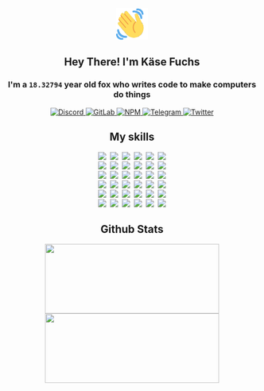 <div><p align=center><img src=./resources/images/wave.gif width=64px height=64px></p><h2 align=center>Hey There! I'm Käse Fuchs</h2><h3 align=center>I'm a <code>18.32794</code> year old fox who writes code to make computers do things</h3><p align=center><a href=https://discord.com/users/507526681125322772><img alt=Discord src="https://img.shields.io/badge/Discord-5865F2?logo=discord&logoColor=white&style=flat-square#a93a99130e96ba63579a12ebbea5beb5"> </a><a href=https://gitlab.com/kasefuchs><img alt=GitLab src="https://img.shields.io/badge/GitLab-330F63?logo=gitlab&logoColor=white&style=flat-square#a93a99130e96ba63579a12ebbea5beb5"> </a><a href=https://npmjs.com/~kasefuchs><img alt=NPM src="https://img.shields.io/badge/NPM-CB3837?logo=npm&logoColor=white&style=flat-square#a93a99130e96ba63579a12ebbea5beb5"> </a><a href=https://t.me/kasefuchs><img alt=Telegram src="https://img.shields.io/badge/Telegram-2CA5E0?logo=telegram&logoColor=white&style=flat-square#a93a99130e96ba63579a12ebbea5beb5"> </a><a href=https://twitter.com/kasefuchs><img alt=Twitter src="https://img.shields.io/badge/Twitter-1DA1F2?logo=twitter&logoColor=white&style=flat-square#a93a99130e96ba63579a12ebbea5beb5"></a></p><h2 align=center>My skills</h2><p align=center><a href=https://aws.amazon.com/ ><picture><source srcset="https://skillicons.dev/icons?i=aws&theme=dark#a93a99130e96ba63579a12ebbea5beb5" media="(prefers-color-scheme: dark)"><source srcset="https://skillicons.dev/icons?i=aws&theme=light#a93a99130e96ba63579a12ebbea5beb5" media="(prefers-color-scheme: light), (prefers-color-scheme: no-preference)"><img src="https://skillicons.dev/icons?i=aws&theme=light#a93a99130e96ba63579a12ebbea5beb5"></picture></a>&nbsp;&nbsp;<a href=https://en.wikipedia.org/wiki/Bash_(Unix_shell)><picture><source srcset="https://skillicons.dev/icons?i=bash&theme=dark#a93a99130e96ba63579a12ebbea5beb5" media="(prefers-color-scheme: dark)"><source srcset="https://skillicons.dev/icons?i=bash&theme=light#a93a99130e96ba63579a12ebbea5beb5" media="(prefers-color-scheme: light), (prefers-color-scheme: no-preference)"><img src="https://skillicons.dev/icons?i=bash&theme=light#a93a99130e96ba63579a12ebbea5beb5"></picture></a>&nbsp;&nbsp;<a href=https://discord.com/developers/docs><picture><source srcset="https://skillicons.dev/icons?i=bots&theme=dark#a93a99130e96ba63579a12ebbea5beb5" media="(prefers-color-scheme: dark)"><source srcset="https://skillicons.dev/icons?i=bots&theme=light#a93a99130e96ba63579a12ebbea5beb5" media="(prefers-color-scheme: light), (prefers-color-scheme: no-preference)"><img src="https://skillicons.dev/icons?i=bots&theme=light#a93a99130e96ba63579a12ebbea5beb5"></picture></a>&nbsp;&nbsp;<a href=https://www.cloudflare.com/ ><picture><source srcset="https://skillicons.dev/icons?i=cloudflare&theme=dark#a93a99130e96ba63579a12ebbea5beb5" media="(prefers-color-scheme: dark)"><source srcset="https://skillicons.dev/icons?i=cloudflare&theme=light#a93a99130e96ba63579a12ebbea5beb5" media="(prefers-color-scheme: light), (prefers-color-scheme: no-preference)"><img src="https://skillicons.dev/icons?i=cloudflare&theme=light#a93a99130e96ba63579a12ebbea5beb5"></picture></a>&nbsp;&nbsp;<a href=https://en.wikipedia.org/wiki/CSS><picture><source srcset="https://skillicons.dev/icons?i=css&theme=dark#a93a99130e96ba63579a12ebbea5beb5" media="(prefers-color-scheme: dark)"><source srcset="https://skillicons.dev/icons?i=css&theme=light#a93a99130e96ba63579a12ebbea5beb5" media="(prefers-color-scheme: light), (prefers-color-scheme: no-preference)"><img src="https://skillicons.dev/icons?i=css&theme=light#a93a99130e96ba63579a12ebbea5beb5"></picture></a>&nbsp;&nbsp;<a href=https://www.docker.com/ ><picture><source srcset="https://skillicons.dev/icons?i=docker&theme=dark#a93a99130e96ba63579a12ebbea5beb5" media="(prefers-color-scheme: dark)"><source srcset="https://skillicons.dev/icons?i=docker&theme=light#a93a99130e96ba63579a12ebbea5beb5" media="(prefers-color-scheme: light), (prefers-color-scheme: no-preference)"><img src="https://skillicons.dev/icons?i=docker&theme=light#a93a99130e96ba63579a12ebbea5beb5"></picture></a><br><a href=https://www.electronjs.org/ ><picture><source srcset="https://skillicons.dev/icons?i=electron&theme=dark#a93a99130e96ba63579a12ebbea5beb5" media="(prefers-color-scheme: dark)"><source srcset="https://skillicons.dev/icons?i=electron&theme=light#a93a99130e96ba63579a12ebbea5beb5" media="(prefers-color-scheme: light), (prefers-color-scheme: no-preference)"><img src="https://skillicons.dev/icons?i=electron&theme=light#a93a99130e96ba63579a12ebbea5beb5"></picture></a>&nbsp;&nbsp;<a href=https://expressjs.com/ ><picture><source srcset="https://skillicons.dev/icons?i=express&theme=dark#a93a99130e96ba63579a12ebbea5beb5" media="(prefers-color-scheme: dark)"><source srcset="https://skillicons.dev/icons?i=express&theme=light#a93a99130e96ba63579a12ebbea5beb5" media="(prefers-color-scheme: light), (prefers-color-scheme: no-preference)"><img src="https://skillicons.dev/icons?i=express&theme=light#a93a99130e96ba63579a12ebbea5beb5"></picture></a>&nbsp;&nbsp;<a href=https://www.figma.com/ ><picture><source srcset="https://skillicons.dev/icons?i=figma&theme=dark#a93a99130e96ba63579a12ebbea5beb5" media="(prefers-color-scheme: dark)"><source srcset="https://skillicons.dev/icons?i=figma&theme=light#a93a99130e96ba63579a12ebbea5beb5" media="(prefers-color-scheme: light), (prefers-color-scheme: no-preference)"><img src="https://skillicons.dev/icons?i=figma&theme=light#a93a99130e96ba63579a12ebbea5beb5"></picture></a>&nbsp;&nbsp;<a href=https://firebase.google.com/ ><picture><source srcset="https://skillicons.dev/icons?i=firebase&theme=dark#a93a99130e96ba63579a12ebbea5beb5" media="(prefers-color-scheme: dark)"><source srcset="https://skillicons.dev/icons?i=firebase&theme=light#a93a99130e96ba63579a12ebbea5beb5" media="(prefers-color-scheme: light), (prefers-color-scheme: no-preference)"><img src="https://skillicons.dev/icons?i=firebase&theme=light#a93a99130e96ba63579a12ebbea5beb5"></picture></a>&nbsp;&nbsp;<a href=https://flask.palletsprojects.com/ ><picture><source srcset="https://skillicons.dev/icons?i=flask&theme=dark#a93a99130e96ba63579a12ebbea5beb5" media="(prefers-color-scheme: dark)"><source srcset="https://skillicons.dev/icons?i=flask&theme=light#a93a99130e96ba63579a12ebbea5beb5" media="(prefers-color-scheme: light), (prefers-color-scheme: no-preference)"><img src="https://skillicons.dev/icons?i=flask&theme=light#a93a99130e96ba63579a12ebbea5beb5"></picture></a>&nbsp;&nbsp;<a href=https://cloud.google.com/ ><picture><source srcset="https://skillicons.dev/icons?i=gcp&theme=dark#a93a99130e96ba63579a12ebbea5beb5" media="(prefers-color-scheme: dark)"><source srcset="https://skillicons.dev/icons?i=gcp&theme=light#a93a99130e96ba63579a12ebbea5beb5" media="(prefers-color-scheme: light), (prefers-color-scheme: no-preference)"><img src="https://skillicons.dev/icons?i=gcp&theme=light#a93a99130e96ba63579a12ebbea5beb5"></picture></a><br><a href=https://git-scm.com/ ><picture><source srcset="https://skillicons.dev/icons?i=git&theme=dark#a93a99130e96ba63579a12ebbea5beb5" media="(prefers-color-scheme: dark)"><source srcset="https://skillicons.dev/icons?i=git&theme=light#a93a99130e96ba63579a12ebbea5beb5" media="(prefers-color-scheme: light), (prefers-color-scheme: no-preference)"><img src="https://skillicons.dev/icons?i=git&theme=light#a93a99130e96ba63579a12ebbea5beb5"></picture></a>&nbsp;&nbsp;<a href=https://github.com/ ><picture><source srcset="https://skillicons.dev/icons?i=github&theme=dark#a93a99130e96ba63579a12ebbea5beb5" media="(prefers-color-scheme: dark)"><source srcset="https://skillicons.dev/icons?i=github&theme=light#a93a99130e96ba63579a12ebbea5beb5" media="(prefers-color-scheme: light), (prefers-color-scheme: no-preference)"><img src="https://skillicons.dev/icons?i=github&theme=light#a93a99130e96ba63579a12ebbea5beb5"></picture></a>&nbsp;&nbsp;<a href=https://gitlab.com/ ><picture><source srcset="https://skillicons.dev/icons?i=gitlab&theme=dark#a93a99130e96ba63579a12ebbea5beb5" media="(prefers-color-scheme: dark)"><source srcset="https://skillicons.dev/icons?i=gitlab&theme=light#a93a99130e96ba63579a12ebbea5beb5" media="(prefers-color-scheme: light), (prefers-color-scheme: no-preference)"><img src="https://skillicons.dev/icons?i=gitlab&theme=light#a93a99130e96ba63579a12ebbea5beb5"></picture></a>&nbsp;&nbsp;<a href=https://www.heroku.com/ ><picture><source srcset="https://skillicons.dev/icons?i=heroku&theme=dark#a93a99130e96ba63579a12ebbea5beb5" media="(prefers-color-scheme: dark)"><source srcset="https://skillicons.dev/icons?i=heroku&theme=light#a93a99130e96ba63579a12ebbea5beb5" media="(prefers-color-scheme: light), (prefers-color-scheme: no-preference)"><img src="https://skillicons.dev/icons?i=heroku&theme=light#a93a99130e96ba63579a12ebbea5beb5"></picture></a>&nbsp;&nbsp;<a href=https://en.wikipedia.org/wiki/HTML><picture><source srcset="https://skillicons.dev/icons?i=html&theme=dark#a93a99130e96ba63579a12ebbea5beb5" media="(prefers-color-scheme: dark)"><source srcset="https://skillicons.dev/icons?i=html&theme=light#a93a99130e96ba63579a12ebbea5beb5" media="(prefers-color-scheme: light), (prefers-color-scheme: no-preference)"><img src="https://skillicons.dev/icons?i=html&theme=light#a93a99130e96ba63579a12ebbea5beb5"></picture></a>&nbsp;&nbsp;<a href=https://en.wikipedia.org/wiki/JavaScript><picture><source srcset="https://skillicons.dev/icons?i=js&theme=dark#a93a99130e96ba63579a12ebbea5beb5" media="(prefers-color-scheme: dark)"><source srcset="https://skillicons.dev/icons?i=js&theme=light#a93a99130e96ba63579a12ebbea5beb5" media="(prefers-color-scheme: light), (prefers-color-scheme: no-preference)"><img src="https://skillicons.dev/icons?i=js&theme=light#a93a99130e96ba63579a12ebbea5beb5"></picture></a><br><a href=https://en.wikipedia.org/wiki/Linux><picture><source srcset="https://skillicons.dev/icons?i=linux&theme=dark#a93a99130e96ba63579a12ebbea5beb5" media="(prefers-color-scheme: dark)"><source srcset="https://skillicons.dev/icons?i=linux&theme=light#a93a99130e96ba63579a12ebbea5beb5" media="(prefers-color-scheme: light), (prefers-color-scheme: no-preference)"><img src="https://skillicons.dev/icons?i=linux&theme=light#a93a99130e96ba63579a12ebbea5beb5"></picture></a>&nbsp;&nbsp;<a href=https://mui.com/ ><picture><source srcset="https://skillicons.dev/icons?i=materialui&theme=dark#a93a99130e96ba63579a12ebbea5beb5" media="(prefers-color-scheme: dark)"><source srcset="https://skillicons.dev/icons?i=materialui&theme=light#a93a99130e96ba63579a12ebbea5beb5" media="(prefers-color-scheme: light), (prefers-color-scheme: no-preference)"><img src="https://skillicons.dev/icons?i=materialui&theme=light#a93a99130e96ba63579a12ebbea5beb5"></picture></a>&nbsp;&nbsp;<a href=https://en.wikipedia.org/wiki/Markdown><picture><source srcset="https://skillicons.dev/icons?i=md&theme=dark#a93a99130e96ba63579a12ebbea5beb5" media="(prefers-color-scheme: dark)"><source srcset="https://skillicons.dev/icons?i=md&theme=light#a93a99130e96ba63579a12ebbea5beb5" media="(prefers-color-scheme: light), (prefers-color-scheme: no-preference)"><img src="https://skillicons.dev/icons?i=md&theme=light#a93a99130e96ba63579a12ebbea5beb5"></picture></a>&nbsp;&nbsp;<a href=https://www.mongodb.com/ ><picture><source srcset="https://skillicons.dev/icons?i=mongodb&theme=dark#a93a99130e96ba63579a12ebbea5beb5" media="(prefers-color-scheme: dark)"><source srcset="https://skillicons.dev/icons?i=mongodb&theme=light#a93a99130e96ba63579a12ebbea5beb5" media="(prefers-color-scheme: light), (prefers-color-scheme: no-preference)"><img src="https://skillicons.dev/icons?i=mongodb&theme=light#a93a99130e96ba63579a12ebbea5beb5"></picture></a>&nbsp;&nbsp;<a href=https://www.mysql.com/ ><picture><source srcset="https://skillicons.dev/icons?i=mysql&theme=dark#a93a99130e96ba63579a12ebbea5beb5" media="(prefers-color-scheme: dark)"><source srcset="https://skillicons.dev/icons?i=mysql&theme=light#a93a99130e96ba63579a12ebbea5beb5" media="(prefers-color-scheme: light), (prefers-color-scheme: no-preference)"><img src="https://skillicons.dev/icons?i=mysql&theme=light#a93a99130e96ba63579a12ebbea5beb5"></picture></a>&nbsp;&nbsp;<a href=https://nextjs.org/ ><picture><source srcset="https://skillicons.dev/icons?i=nextjs&theme=dark#a93a99130e96ba63579a12ebbea5beb5" media="(prefers-color-scheme: dark)"><source srcset="https://skillicons.dev/icons?i=nextjs&theme=light#a93a99130e96ba63579a12ebbea5beb5" media="(prefers-color-scheme: light), (prefers-color-scheme: no-preference)"><img src="https://skillicons.dev/icons?i=nextjs&theme=light#a93a99130e96ba63579a12ebbea5beb5"></picture></a><br><a href=https://nodejs.org/en/ ><picture><source srcset="https://skillicons.dev/icons?i=nodejs&theme=dark#a93a99130e96ba63579a12ebbea5beb5" media="(prefers-color-scheme: dark)"><source srcset="https://skillicons.dev/icons?i=nodejs&theme=light#a93a99130e96ba63579a12ebbea5beb5" media="(prefers-color-scheme: light), (prefers-color-scheme: no-preference)"><img src="https://skillicons.dev/icons?i=nodejs&theme=light#a93a99130e96ba63579a12ebbea5beb5"></picture></a>&nbsp;&nbsp;<a href=https://www.postgresql.org/ ><picture><source srcset="https://skillicons.dev/icons?i=postgres&theme=dark#a93a99130e96ba63579a12ebbea5beb5" media="(prefers-color-scheme: dark)"><source srcset="https://skillicons.dev/icons?i=postgres&theme=light#a93a99130e96ba63579a12ebbea5beb5" media="(prefers-color-scheme: light), (prefers-color-scheme: no-preference)"><img src="https://skillicons.dev/icons?i=postgres&theme=light#a93a99130e96ba63579a12ebbea5beb5"></picture></a>&nbsp;&nbsp;<a href=https://learn.microsoft.com/en-us/powershell/ ><picture><source srcset="https://skillicons.dev/icons?i=powershell&theme=dark#a93a99130e96ba63579a12ebbea5beb5" media="(prefers-color-scheme: dark)"><source srcset="https://skillicons.dev/icons?i=powershell&theme=light#a93a99130e96ba63579a12ebbea5beb5" media="(prefers-color-scheme: light), (prefers-color-scheme: no-preference)"><img src="https://skillicons.dev/icons?i=powershell&theme=light#a93a99130e96ba63579a12ebbea5beb5"></picture></a>&nbsp;&nbsp;<a href=https://www.python.org/ ><picture><source srcset="https://skillicons.dev/icons?i=py&theme=dark#a93a99130e96ba63579a12ebbea5beb5" media="(prefers-color-scheme: dark)"><source srcset="https://skillicons.dev/icons?i=py&theme=light#a93a99130e96ba63579a12ebbea5beb5" media="(prefers-color-scheme: light), (prefers-color-scheme: no-preference)"><img src="https://skillicons.dev/icons?i=py&theme=light#a93a99130e96ba63579a12ebbea5beb5"></picture></a>&nbsp;&nbsp;<a href=https://www.raspberrypi.org/ ><picture><source srcset="https://skillicons.dev/icons?i=raspberrypi&theme=dark#a93a99130e96ba63579a12ebbea5beb5" media="(prefers-color-scheme: dark)"><source srcset="https://skillicons.dev/icons?i=raspberrypi&theme=light#a93a99130e96ba63579a12ebbea5beb5" media="(prefers-color-scheme: light), (prefers-color-scheme: no-preference)"><img src="https://skillicons.dev/icons?i=raspberrypi&theme=light#a93a99130e96ba63579a12ebbea5beb5"></picture></a>&nbsp;&nbsp;<a href=https://reactjs.org/ ><picture><source srcset="https://skillicons.dev/icons?i=react&theme=dark#a93a99130e96ba63579a12ebbea5beb5" media="(prefers-color-scheme: dark)"><source srcset="https://skillicons.dev/icons?i=react&theme=light#a93a99130e96ba63579a12ebbea5beb5" media="(prefers-color-scheme: light), (prefers-color-scheme: no-preference)"><img src="https://skillicons.dev/icons?i=react&theme=light#a93a99130e96ba63579a12ebbea5beb5"></picture></a><br><a href=https://redux.js.org/ ><picture><source srcset="https://skillicons.dev/icons?i=redux&theme=dark#a93a99130e96ba63579a12ebbea5beb5" media="(prefers-color-scheme: dark)"><source srcset="https://skillicons.dev/icons?i=redux&theme=light#a93a99130e96ba63579a12ebbea5beb5" media="(prefers-color-scheme: light), (prefers-color-scheme: no-preference)"><img src="https://skillicons.dev/icons?i=redux&theme=light#a93a99130e96ba63579a12ebbea5beb5"></picture></a>&nbsp;&nbsp;<a href=https://en.wikipedia.org/wiki/Regular_expression><picture><source srcset="https://skillicons.dev/icons?i=regex&theme=dark#a93a99130e96ba63579a12ebbea5beb5" media="(prefers-color-scheme: dark)"><source srcset="https://skillicons.dev/icons?i=regex&theme=light#a93a99130e96ba63579a12ebbea5beb5" media="(prefers-color-scheme: light), (prefers-color-scheme: no-preference)"><img src="https://skillicons.dev/icons?i=regex&theme=light#a93a99130e96ba63579a12ebbea5beb5"></picture></a>&nbsp;&nbsp;<a href=https://en.wikipedia.org/wiki/Sass_(stylesheet_language)><picture><source srcset="https://skillicons.dev/icons?i=sass&theme=dark#a93a99130e96ba63579a12ebbea5beb5" media="(prefers-color-scheme: dark)"><source srcset="https://skillicons.dev/icons?i=sass&theme=light#a93a99130e96ba63579a12ebbea5beb5" media="(prefers-color-scheme: light), (prefers-color-scheme: no-preference)"><img src="https://skillicons.dev/icons?i=sass&theme=light#a93a99130e96ba63579a12ebbea5beb5"></picture></a>&nbsp;&nbsp;<a href=https://www.typescriptlang.org/ ><picture><source srcset="https://skillicons.dev/icons?i=ts&theme=dark#a93a99130e96ba63579a12ebbea5beb5" media="(prefers-color-scheme: dark)"><source srcset="https://skillicons.dev/icons?i=ts&theme=light#a93a99130e96ba63579a12ebbea5beb5" media="(prefers-color-scheme: light), (prefers-color-scheme: no-preference)"><img src="https://skillicons.dev/icons?i=ts&theme=light#a93a99130e96ba63579a12ebbea5beb5"></picture></a>&nbsp;&nbsp;<a href=https://unity.com/ ><picture><source srcset="https://skillicons.dev/icons?i=unity&theme=dark#a93a99130e96ba63579a12ebbea5beb5" media="(prefers-color-scheme: dark)"><source srcset="https://skillicons.dev/icons?i=unity&theme=light#a93a99130e96ba63579a12ebbea5beb5" media="(prefers-color-scheme: light), (prefers-color-scheme: no-preference)"><img src="https://skillicons.dev/icons?i=unity&theme=light#a93a99130e96ba63579a12ebbea5beb5"></picture></a>&nbsp;&nbsp;<a href=https://workers.cloudflare.com/ ><picture><source srcset="https://skillicons.dev/icons?i=workers&theme=dark#a93a99130e96ba63579a12ebbea5beb5" media="(prefers-color-scheme: dark)"><source srcset="https://skillicons.dev/icons?i=workers&theme=light#a93a99130e96ba63579a12ebbea5beb5" media="(prefers-color-scheme: light), (prefers-color-scheme: no-preference)"><img src="https://skillicons.dev/icons?i=workers&theme=light#a93a99130e96ba63579a12ebbea5beb5"></picture></a><br></p><h2 align=center>Github Stats</h2><p align=center><picture><source srcset="https://github-readme-stats-kasefuchs.vercel.app/api/?count_private=true&hide_border=true&hide_rank=true&line_height=20&hide_title=true&username=Kasefuchs&theme=dark#a93a99130e96ba63579a12ebbea5beb5" media="(prefers-color-scheme: dark)"><source srcset="https://github-readme-stats-kasefuchs.vercel.app/api/?count_private=true&hide_border=true&hide_rank=true&line_height=20&hide_title=true&username=Kasefuchs&theme=light#a93a99130e96ba63579a12ebbea5beb5" media="(prefers-color-scheme: light), (prefers-color-scheme: no-preference)"><img align=middle width=350 height=140 src="https://github-readme-stats-kasefuchs.vercel.app/api/?count_private=true&hide_border=true&hide_rank=true&line_height=20&hide_title=true&username=Kasefuchs&theme=light#a93a99130e96ba63579a12ebbea5beb5"></picture><picture><source srcset="https://github-readme-stats-kasefuchs.vercel.app/api/top-langs/?count_private=true&hide_border=true&layout=compact&username=Kasefuchs&theme=dark#a93a99130e96ba63579a12ebbea5beb5" media="(prefers-color-scheme: dark)"><source srcset="https://github-readme-stats-kasefuchs.vercel.app/api/top-langs/?count_private=true&hide_border=true&layout=compact&username=Kasefuchs&theme=light#a93a99130e96ba63579a12ebbea5beb5" media="(prefers-color-scheme: light), (prefers-color-scheme: no-preference)"><img align=middle width=350 height=140 src="https://github-readme-stats-kasefuchs.vercel.app/api/top-langs/?count_private=true&hide_border=true&layout=compact&username=Kasefuchs&theme=light#a93a99130e96ba63579a12ebbea5beb5"></picture></p><img src="https://hit.yhype.me/github/profile?user_id=64592097#a93a99130e96ba63579a12ebbea5beb5" alt=""></div>